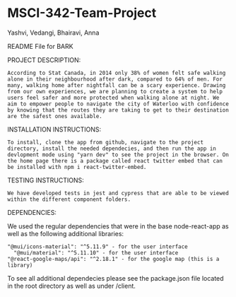 # MSCI-342-Team-Project
Yashvi, Vedangi, Bhairavi, Anna

README File for BARK

PROJECT DESCRIPTION:
	
	According to Stat Canada, in 2014 only 38% of women felt safe walking alone in their neighbourhood after dark, compared to 64% of men. For many, walking home after nightfall can be a scary experience. Drawing from our own experiences, we are planning to create a system to help users feel safer and more protected when walking alone at night. We aim to empower people to navigate the city of Waterloo with confidence by knowing that the routes they are taking to get to their destination are the safest ones available.

INSTALLATION INSTRUCTIONS:

	To install, clone the app from github, navigate to the project directory, install the needed dependecies, and then run the app in devlopment mode using "yarn dev" to see the project in the browser. On the home page there is a package called react twitter embed that can be installed with npm i react-twitter-embed. 

TESTING INSTRUCTIONS:

	We have developed tests in jest and cypress that are able to be viewed within the different component folders.

DEPENDENCIES: 

We used the regular dependencies that were in the base node-react-app as well as the following additional libraries: 

	"@mui/icons-material": "^5.11.9" - for the user interface
      "@mui/material": "^5.11.10" - for the user interface
	"@react-google-maps/api": "^2.18.1" - for the google map (this is a library)

To see all additional dependecies please see the package.json file located in the root directory as well as under /client.

